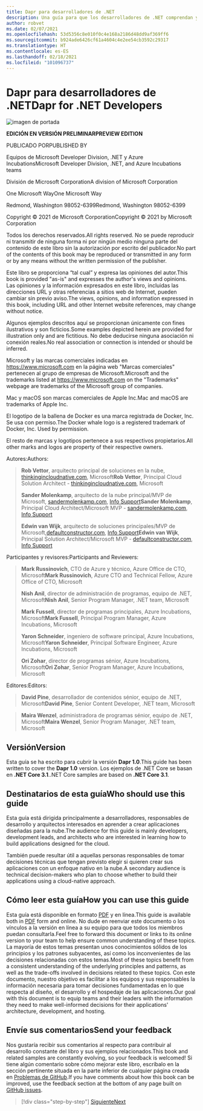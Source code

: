 ```yaml
---
title: Dapr para desarrolladores de .NET
description: Una guía para que los desarrolladores de .NET comprendan y aprovechen toda la eficacia de Distributed Apps Runtime de código abierto de Microsoft.
author: robvet
ms.date: 02/07/2021
ms.openlocfilehash: 53d5356c8e010f0c4e168a2186d48dd9af369ff6
ms.sourcegitcommit: b924ade6426cf61a4604c4e2ee54cb3592c29317
ms.translationtype: HT
ms.contentlocale: es-ES
ms.lasthandoff: 02/18/2021
ms.locfileid: "101096737"
---
```

# <a name="dapr-for-net-developers"></a><span data-ttu-id="b3229-103">Dapr para desarrolladores de .NET</span><span class="sxs-lookup"><span data-stu-id="b3229-103">Dapr for .NET Developers</span></span>

![imagen de portada](./media/cover.png)

<span data-ttu-id="b3229-105">**EDICIÓN EN VERSIÓN PRELIMINAR**</span><span class="sxs-lookup"><span data-stu-id="b3229-105">**PREVIEW EDITION**</span></span>

<span data-ttu-id="b3229-106">PUBLICADO POR</span><span class="sxs-lookup"><span data-stu-id="b3229-106">PUBLISHED BY</span></span>

<span data-ttu-id="b3229-107">Equipos de Microsoft Developer Division, .NET y Azure Incubations</span><span class="sxs-lookup"><span data-stu-id="b3229-107">Microsoft Developer Division, .NET, and Azure Incubations teams</span></span>

<span data-ttu-id="b3229-108">División de Microsoft Corporation</span><span class="sxs-lookup"><span data-stu-id="b3229-108">A division of Microsoft Corporation</span></span>

<span data-ttu-id="b3229-109">One Microsoft Way</span><span class="sxs-lookup"><span data-stu-id="b3229-109">One Microsoft Way</span></span>

<span data-ttu-id="b3229-110">Redmond, Washington 98052-6399</span><span class="sxs-lookup"><span data-stu-id="b3229-110">Redmond, Washington 98052-6399</span></span>

<span data-ttu-id="b3229-111">Copyright &copy; 2021 de Microsoft Corporation</span><span class="sxs-lookup"><span data-stu-id="b3229-111">Copyright &copy; 2021 by Microsoft Corporation</span></span>

<span data-ttu-id="b3229-112">Todos los derechos reservados.</span><span class="sxs-lookup"><span data-stu-id="b3229-112">All rights reserved.</span></span> <span data-ttu-id="b3229-113">No se puede reproducir ni transmitir de ninguna forma ni por ningún medio ninguna parte del contenido de este libro sin la autorización por escrito del publicador.</span><span class="sxs-lookup"><span data-stu-id="b3229-113">No part of the contents of this book may be reproduced or transmitted in any form or by any means without the written permission of the publisher.</span></span>

<span data-ttu-id="b3229-114">Este libro se proporciona “tal cual” y expresa las opiniones del autor.</span><span class="sxs-lookup"><span data-stu-id="b3229-114">This book is provided "as-is" and expresses the author's views and opinions.</span></span> <span data-ttu-id="b3229-115">Las opiniones y la información expresados en este libro, incluidas las direcciones URL y otras referencias a sitios web de Internet, pueden cambiar sin previo aviso.</span><span class="sxs-lookup"><span data-stu-id="b3229-115">The views, opinions, and information expressed in this book, including URL and other Internet website references, may change without notice.</span></span>

<span data-ttu-id="b3229-116">Algunos ejemplos descritos aquí se proporcionan únicamente con fines ilustrativos y son ficticios.</span><span class="sxs-lookup"><span data-stu-id="b3229-116">Some examples depicted herein are provided for illustration only and are fictitious.</span></span> <span data-ttu-id="b3229-117">No debe deducirse ninguna asociación ni conexión reales.</span><span class="sxs-lookup"><span data-stu-id="b3229-117">No real association or connection is intended or should be inferred.</span></span>

<span data-ttu-id="b3229-118">Microsoft y las marcas comerciales indicadas en <https://www.microsoft.com> en la página web "Marcas comerciales" pertenecen al grupo de empresas de Microsoft.</span><span class="sxs-lookup"><span data-stu-id="b3229-118">Microsoft and the trademarks listed at <https://www.microsoft.com> on the "Trademarks" webpage are trademarks of the Microsoft group of companies.</span></span>

<span data-ttu-id="b3229-119">Mac y macOS son marcas comerciales de Apple Inc.</span><span class="sxs-lookup"><span data-stu-id="b3229-119">Mac and macOS are trademarks of Apple Inc.</span></span>

<span data-ttu-id="b3229-120">El logotipo de la ballena de Docker es una marca registrada de Docker, Inc. Se usa con permiso.</span><span class="sxs-lookup"><span data-stu-id="b3229-120">The Docker whale logo is a registered trademark of Docker, Inc. Used by permission.</span></span>

<span data-ttu-id="b3229-121">El resto de marcas y logotipos pertenece a sus respectivos propietarios.</span><span class="sxs-lookup"><span data-stu-id="b3229-121">All other marks and logos are property of their respective owners.</span></span>

<span data-ttu-id="b3229-122">Autores:</span><span class="sxs-lookup"><span data-stu-id="b3229-122">Authors:</span></span>

> <span data-ttu-id="b3229-123">**Rob Vettor**, arquitecto principal de soluciones en la nube, [thinkingincloudnative.com](https://thinkingincloudnative.com/about/), Microsoft</span><span class="sxs-lookup"><span data-stu-id="b3229-123">**Rob Vettor**, Principal Cloud Solution Architect - [thinkingincloudnative.com](https://thinkingincloudnative.com/about/), Microsoft</span></span>
>
> <span data-ttu-id="b3229-124">**Sander Molenkamp**, arquitecto de la nube principal/MVP de Microsoft, [sandermolenkamp.com](https://www.sandermolenkamp.com), [Info Support](https://www.infosupport.com/en/)</span><span class="sxs-lookup"><span data-stu-id="b3229-124">**Sander Molenkamp**, Principal Cloud Architect/Microsoft MVP - [sandermolenkamp.com](https://www.sandermolenkamp.com), [Info Support](https://www.infosupport.com/en/)</span></span>
>
> <span data-ttu-id="b3229-125">**Edwin van Wijk**, arquitecto de soluciones principales/MVP de Microsoft,[defaultconstructor.com](https://defaultconstructor.com), [Info Support](https://www.infosupport.com/en/)</span><span class="sxs-lookup"><span data-stu-id="b3229-125">**Edwin van Wijk**, Principal Solution Architect/Microsoft MVP - [defaultconstructor.com](https://defaultconstructor.com), [Info Support](https://www.infosupport.com/en/)</span></span>

<span data-ttu-id="b3229-126">Participantes y revisores:</span><span class="sxs-lookup"><span data-stu-id="b3229-126">Participants and Reviewers:</span></span>

> <span data-ttu-id="b3229-127">**Mark Russinovich**, CTO de Azure y técnico, Azure Office de CTO, Microsoft</span><span class="sxs-lookup"><span data-stu-id="b3229-127">**Mark Russinovich**, Azure CTO and Technical Fellow, Azure Office of CTO, Microsoft</span></span>
>
> <span data-ttu-id="b3229-128">**Nish Anil**, director de administración de programas, equipo de .NET, Microsoft</span><span class="sxs-lookup"><span data-stu-id="b3229-128">**Nish Anil**, Senior Program Manager, .NET team, Microsoft</span></span>
>
> <span data-ttu-id="b3229-129">**Mark Fussell**, director de programas principales, Azure Incubations, Microsoft</span><span class="sxs-lookup"><span data-stu-id="b3229-129">**Mark Fussell**, Principal Program Manager, Azure Incubations, Microsoft</span></span>
>
> <span data-ttu-id="b3229-130">**Yaron Schneider**, ingeniero de software principal, Azure Incubations, Microsoft</span><span class="sxs-lookup"><span data-stu-id="b3229-130">**Yaron Schneider**, Principal Software Engineer, Azure Incubations, Microsoft</span></span>
>
> <span data-ttu-id="b3229-131">**Ori Zohar**, director de programas sénior, Azure Incubations, Microsoft</span><span class="sxs-lookup"><span data-stu-id="b3229-131">**Ori Zohar**, Senior Program Manager, Azure Incubations, Microsoft</span></span>

<span data-ttu-id="b3229-132">Editores:</span><span class="sxs-lookup"><span data-stu-id="b3229-132">Editors:</span></span>

> <span data-ttu-id="b3229-133">**David Pine**, desarrollador de contenidos sénior, equipo de .NET, Microsoft</span><span class="sxs-lookup"><span data-stu-id="b3229-133">**David Pine**, Senior Content Developer, .NET team, Microsoft</span></span>

> <span data-ttu-id="b3229-134">**Maira Wenzel**, administradora de programas sénior, equipo de .NET, Microsoft</span><span class="sxs-lookup"><span data-stu-id="b3229-134">**Maira Wenzel**, Senior Program Manager, .NET team, Microsoft</span></span>

## <a name="version"></a><span data-ttu-id="b3229-135">Versión</span><span class="sxs-lookup"><span data-stu-id="b3229-135">Version</span></span>

<span data-ttu-id="b3229-136">Esta guía se ha escrito para cubrir la versión **Dapr 1.0**.</span><span class="sxs-lookup"><span data-stu-id="b3229-136">This guide has been written to cover the **Dapr 1.0** version.</span></span> <span data-ttu-id="b3229-137">Los ejemplos de .NET Core se basan en **.NET Core 3.1**.</span><span class="sxs-lookup"><span data-stu-id="b3229-137">.NET Core samples are based on **.NET Core 3.1**.</span></span>

## <a name="who-should-use-this-guide"></a><span data-ttu-id="b3229-138">Destinatarios de esta guía</span><span class="sxs-lookup"><span data-stu-id="b3229-138">Who should use this guide</span></span>

<span data-ttu-id="b3229-139">Esta guía está dirigida principalmente a desarrolladores, responsables de desarrollo y arquitectos interesados en aprender a crear aplicaciones diseñadas para la nube.</span><span class="sxs-lookup"><span data-stu-id="b3229-139">The audience for this guide is mainly developers, development leads, and architects who are interested in learning how to build applications designed for the cloud.</span></span>

<span data-ttu-id="b3229-140">También puede resultar útil a aquellas personas responsables de tomar decisiones técnicas que tengan previsto elegir si quieren crear sus aplicaciones con un enfoque nativo en la nube.</span><span class="sxs-lookup"><span data-stu-id="b3229-140">A secondary audience is technical decision-makers who plan to choose whether to build their applications using a cloud-native approach.</span></span>

## <a name="how-you-can-use-this-guide"></a><span data-ttu-id="b3229-141">Cómo leer esta guía</span><span class="sxs-lookup"><span data-stu-id="b3229-141">How you can use this guide</span></span>

<span data-ttu-id="b3229-142">Esta guía está disponible en formato [PDF](https://aka.ms/dapr-ebook) y en línea.</span><span class="sxs-lookup"><span data-stu-id="b3229-142">This guide is available both in [PDF](https://aka.ms/dapr-ebook) form and online.</span></span> <span data-ttu-id="b3229-143">No dude en reenviar este documento o los vínculos a la versión en línea a su equipo para que todos los miembros puedan consultarla.</span><span class="sxs-lookup"><span data-stu-id="b3229-143">Feel free to forward this document or links to its online version to your team to help ensure common understanding of these topics.</span></span> <span data-ttu-id="b3229-144">La mayoría de estos temas presentan unos conocimientos sólidos de los principios y los patrones subyacentes, así como los inconvenientes de las decisiones relacionadas con estos temas.</span><span class="sxs-lookup"><span data-stu-id="b3229-144">Most of these topics benefit from a consistent understanding of the underlying principles and patterns, as well as the trade-offs involved in decisions related to these topics.</span></span> <span data-ttu-id="b3229-145">Con este documento, nuestro objetivo es facilitar a los equipos y sus responsables la información necesaria para tomar decisiones fundamentadas en lo que respecta al diseño, el desarrollo y el hospedaje de las aplicaciones.</span><span class="sxs-lookup"><span data-stu-id="b3229-145">Our goal with this document is to equip teams and their leaders with the information they need to make well-informed decisions for their applications' architecture, development, and hosting.</span></span>

## <a name="send-your-feedback"></a><span data-ttu-id="b3229-146">Envíe sus comentarios</span><span class="sxs-lookup"><span data-stu-id="b3229-146">Send your feedback</span></span>

<span data-ttu-id="b3229-147">Nos gustaría recibir sus comentarios al respecto para contribuir al desarrollo constante del libro y sus ejemplos relacionados.</span><span class="sxs-lookup"><span data-stu-id="b3229-147">This book and related samples are constantly evolving, so your feedback is welcomed!</span></span> <span data-ttu-id="b3229-148">Si tiene algún comentario sobre cómo mejorar este libro, escríbalo en la sección pertinente situada en la parte inferior de cualquier página creada en [Problemas de GitHub](https://github.com/dotnet/docs/issues).</span><span class="sxs-lookup"><span data-stu-id="b3229-148">If you have comments about how this book can be improved, use the feedback section at the bottom of any page built on [GitHub issues](https://github.com/dotnet/docs/issues).</span></span>

>[!div class="step-by-step"]
>[<span data-ttu-id="b3229-149">Siguiente</span><span class="sxs-lookup"><span data-stu-id="b3229-149">Next</span></span>](foreword.md)
